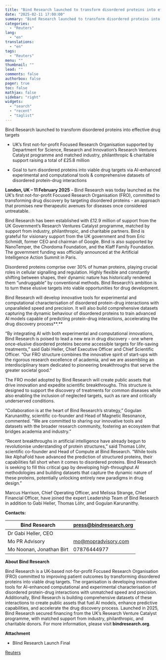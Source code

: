 ```yaml
---
title: "Bind Research launched to transform disordered proteins into effective drug targets"
date: "2025-02-11 17:00:00"
summary: "Bind Research launched to transform disordered proteins into effective drug targetsUK’s first not-for-profit Focused Research Organisation supported by Department for Science, Research and Innovation’s Research Ventures Catalyst programme and matched industry, philanthropic &amp; charitable support raising a total of £25.8 millionGoal to turn disordered proteins into viable drug targets via..."
categories:
  - "Reuters"
lang:
  - "en"
translations:
  - "en"
tags:
  - "Reuters"
menu: ""
thumbnail: ""
lead: ""
comments: false
authorbox: false
pager: true
toc: false
mathjax: false
sidebar: "right"
widgets:
  - "search"
  - "recent"
  - "taglist"
---
```


Bind Research launched to transform disordered proteins into effective drug targets

* UK’s first not-for-profit Focused Research Organisation supported by Department for Science, Research and Innovation’s Research Ventures Catalyst programme and matched industry, philanthropic & charitable support raising a total of £25.8 million

* Goal to turn disordered proteins into viable drug targets via AI-enhanced experimental and computational tools & comprehensive datasets of disordered protein-drug interactions

**London, UK – 11 February 2025** – Bind Research was today launched as the UK’s first not-for-profit Focused Research Organisation (FRO), committed to transforming drug discovery by targeting disordered proteins - an approach that promises new therapeutic avenues for diseases once considered untreatable.

Bind Research has been established with £12.9 million of support from the UK Government’s Research Ventures Catalyst programme, matched by support from industry, philanthropic, and charitable partners. Bind is grateful for visionary support from the UK government and from Eric Schmidt, former CEO and chairman of Google. Bind is also supported by NanoTemper, the Chordoma Foundation, and the Klaff Family Foundation. The government funding was officially announced at the Artificial Intelligence Action Summit in Paris.

Disordered proteins comprise over 30% of human proteins, playing crucial roles in cellular signalling and regulation. Highly flexible and constantly shifting between shapes, their dynamic nature has historically rendered them “undruggable” by conventional methods. Bind Research’s ambition is to turn these elusive targets into viable opportunities for drug development.

Bind Research will develop innovative tools for experimental and computational characterisation of disordered protein-drug interactions with unparalleled speed and precision. It will also build comprehensive datasets capturing the dynamic behaviour of disordered proteins to train advanced AI models capable of predicting protein-drug interactions, accelerating the drug discovery process**.**

“By integrating AI with both experimental and computational innovations, Bind Research is poised to lead a new era in drug discovery - one where once-elusive disordered proteins become accessible targets for life-saving treatments,” said Gabi Heller, Chief Executive Officer and Chief Scientific Officer. “Our FRO structure combines the innovative spirit of start-ups with the rigorous research excellence of academia, and we are assembling an interdisciplinary team dedicated to pioneering breakthroughs that serve the greater societal good.”

The FRO model adopted by Bind Research will create public assets that drive innovation and expedite scientific breakthroughs. This structure is designed to support the discovery of treatments for common diseases while also enabling the inclusion of neglected targets, such as rare and critically underserved conditions.

“Collaboration is at the heart of Bind Research’s strategy,” Gogulan Karunanithy, scientific co-founder and Head of Magnetic Resonance, commented. “We are committed to sharing our innovative tools and datasets with the broader research community, fostering an ecosystem that bridges academia and industry.”

“Recent breakthroughs in artificial intelligence have already begun to revolutionise understanding of protein structures,” said Thomas Löhr, scientific co-founder and Head of Compute at Bind Research. “While tools like AlphaFold have advanced the prediction of structured proteins, their capabilities fall short when it comes to disordered proteins. Bind Research is seeking to fill this critical gap by developing high-throughput AI methodologies and building datasets that capture the dynamic nature of these proteins, potentially unlocking entirely new paradigms in drug design.”

Marcus Harrison, Chief Operating Officer, and Melissa Strange, Chief Financial Officer, have joined the expert Leadership Team of Bind Research in addition to Gabi Heller, Thomas Löhr, and Gogulan Karunanithy.

**Contacts:**

| Bind Research | press@bindresearch.org |
| --- | --- |
| Dr Gabi Heller, CEO |  |
| Mo PR Advisory | mo@mopradvisory.com |
| Mo Noonan, Jonathan Birt | 07876444977 |

**About Bind Research**

Bind Research is a UK-based not-for-profit Focused Research Organisation (FRO) committed to improving patient outcomes by transforming disordered proteins into viable drug targets. The organisation is developing innovative tools for AI-enhanced computational and experimental characterisation of disordered protein-drug interactions with unmatched speed and precision. Additionally, Bind Research is building comprehensive datasets of these interactions to create public assets that fuel AI models, enhance predictive capabilities, and accelerate the drug discovery process. Launched in 2025, Bind Research secured financing from the UK’s Research Venture Catalyst programme, with matched support from industry, philanthropic, and charitable donors. For more information, please visit **bindresearch.org**.

**Attachment**

* Blind Research Launch Final

[Reuters](https://www.tradingview.com/news/reuters.com,2025-02-11:newsml_GNX446Rrq:0-bind-research-launched-to-transform-disordered-proteins-into-effective-drug-targets/)
